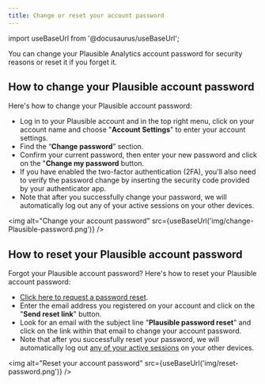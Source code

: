 ```yaml
---
title: Change or reset your account password
---
```


import useBaseUrl from '@docusaurus/useBaseUrl';

You can change your Plausible Analytics account password for security reasons or reset it if you forget it. 

## How to change your Plausible account password 

Here's how to change your Plausible account password:

* Log in to your Plausible account and in the top right menu, click on your account name and choose "**Account Settings**" to enter your account settings.
* Find the “**Change password**” section.
* Confirm your current password, then enter your new password and click on the "**Change my password** button.
* If you have enabled the two-factor authentication (2FA), you'll also need to verify the password change by inserting the security code provided by your authenticator app.
* Note that after you successfully change your password, we will automatically log out any of your active sessions on your other devices.

<img alt="Change your account password" src={useBaseUrl('img/change-Plausible-password.png')} />

## How to reset your Plausible account password

Forgot your Plausible account password? Here's how to reset your Plausible account password:

* [Click here to request a password reset](https://plausible.io/password/request-reset).
* Enter the email address you registered on your account and click on the "**Send reset link**" button.
* Look for an email with the subject line "**Plausible password reset**" and click on the link within that email to change your account password.
* Note that after you successfully reset your password, we will automatically log out [any of your active sessions](login-management.md) on your other devices.

<img alt="Reset your account password" src={useBaseUrl('img/reset-password.png')} />
